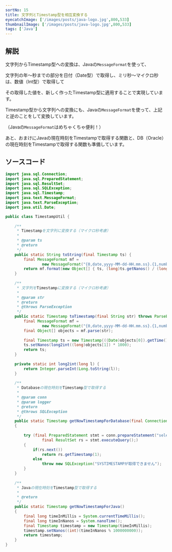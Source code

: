 ```yaml
---
sortNo: 15
title: 文字列とTimestamp型を相互変換する
eyecatchImage: ['/images/posts/java-logo.jpg',800,533]
thumbnailImage: ['/images/posts/java-logo.jpg',800,533]
tags: ['Java']
---
```


## 解説

文字列からTimestamp型への変換は、Javaの`MessageFormat`を使って、

文字列の年〜秒までの部分を日付（Date型）で取得し、ミリ秒〜マイクロ秒は、数値（Int型）で取得して

その取得した値を、新しく作ったTimestamp型に適用することで実現しています。


Timestamp型から文字列への変換にも、Javaの`MessageFormat`を使って、上記と逆のことをして変換しています。

（Javaの`MessageFormat`はめちゃくちゃ便利！）

あと、おまけにJavaの現在時刻をTimestampで取得する関数と、DB（Oracle）の現在時刻をTimestampで取得する関数も準備しています。

## ソースコード

```java
import java.sql.Connection;
import java.sql.PreparedStatement;
import java.sql.ResultSet;
import java.sql.SQLException;
import java.sql.Timestamp;
import java.text.MessageFormat;
import java.text.ParseException;
import java.util.Date;

public class TimestampUtil {
	
	/**
	 * Timestampを文字列に変換する（マイクロ秒考慮）
	 * 
	 * @param ts
	 * @return
	 */
	public static String toString(final Timestamp ts) {
		final MessageFormat mf = 
				new MessageFormat("{0,date,yyyy-MM-dd-HH.mm.ss}.{1,number,000000}");
		return mf.format(new Object[] { ts, (long)ts.getNanos() / (long)1000});
	}
	
	/**
	 * 文字列をTimestampに変換する（マイクロ秒考慮）
	 * 
	 * @param str
	 * @return
	 * @throws ParseException
	 */
	public static Timestamp toTimestamp(final String str) throws ParseException {
		final MessageFormat mf = 
				new MessageFormat("{0,date,yyyy-MM-dd-HH.mm.ss}.{1,number,000000}");
		final Object[] objects = mf.parse(str);
		
		final Timestamp ts = new Timestamp(((Date)objects[0]).getTime());
		ts.setNanos(long2int((long)objects[1]) * 1000);
		return ts;
	}
	
	private static int long2int(long l) {
		return Integer.parseInt(Long.toString(l));
	}
	
	/**
	 * Databaseの現在時刻をTimestamp型で取得する
	 * 
	 * @param conn
	 * @param logger
	 * @return
	 * @throws SQLException
	 */
	public static Timestamp getNowTimestampForDatabase(final Connection conn, final Logger logger) throws SQLException
	{
		
		try (final PreparedStatement stmt = conn.prepareStatement("select systimestamp as ts from dual");
				final ResultSet rs = stmt.executeQuery();)
		{
			if(rs.next())
				return rs.getTimestamp(1);
			else
				throw new SQLException("SYSTIMESTAMPが取得できません");
		}
	}
	
	/**
	 * Javaの現在時刻をTimestamp型で取得する
	 * 
	 * @return
	 */
	public static Timestamp getNowTimestampForJava()
	{
		final long timeInMillis = System.currentTimeMillis();
		final long timeInNanos = System.nanoTime();
		final Timestamp timestamp = new Timestamp(timeInMillis);
		timestamp.setNanos((int)(timeInNanos % 1000000000));
		return timestamp;
	}
}
```